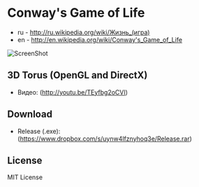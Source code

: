 Conway's Game of Life
=========

 * ru - http://ru.wikipedia.org/wiki/Жизнь_(игра)
 * en - http://en.wikipedia.org/wiki/Conway's_Game_of_Life
 
![ScreenShot](https://www.dropbox.com/s/77udvxldvjgvdfh/%D0%A1%D0%BD%D0%B8%D0%BC%D0%BE%D0%BA.JPG)

3D Torus (OpenGL and DirectX)
-------------------------

 * Видео: (http://youtu.be/TEyfbg2oCVI)

Download
-------------------------

 * Release (.exe): (https://www.dropbox.com/s/uynw4lfznyhoq3e/Release.rar)

License
-------------------------

MIT License
